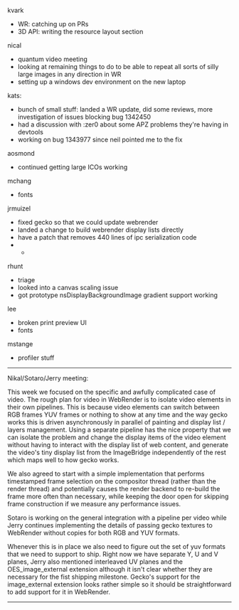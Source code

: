 kvark
* WR: catching up on PRs
* 3D API: writing the resource layout section



nical
* quantum video meeting
* looking at remaining things to do to be able to repeat all sorts of silly large images in any direction in WR
* setting up a windows dev environment on the new laptop



kats:
* bunch of small stuff: landed a WR update, did some reviews, more investigation of issues blocking bug 1342450
* had a discussion with :zer0 about some APZ problems they're having in devtools
* working on bug 1343977 since neil pointed me to the fix



aosmond
* continued getting large ICOs working



mchang
* fonts



jrmuizel
* fixed gecko so that we could update webrender
* landed a change to build webrender display lists directly
* have a patch that removes 440 lines of ipc serialization code
* * 


rhunt
* triage
* looked into a canvas scaling issue
* got prototype nsDisplayBackgroundImage gradient support working



lee
* broken print preview UI
* fonts



mstange
* profiler stuff



________________


Nikal/Sotaro/Jerry meeting:


This week we focused on the specific and awfully complicated case of video. The rough plan for video in WebRender is to isolate video elements in their own pipelines. This is because video elements can switch between RGB frames YUV frames or nothing to show at any time and the way gecko works this is driven asynchronously in parallel of painting and display list / layers management. Using a separate pipeline has the nice property that we can isolate the problem and change the display items of the video element without having to interact with the display list of web content, and generate the video's tiny display list from the ImageBridge independently of the rest which maps well to how gecko works.


We also agreed to start with a simple implementation that performs timestamped frame selection on the compositor thread (rather than the render thread) and potentially causes the render backend to re-build the frame more often than necessary, while keeping the door open for skipping frame construction if we measure any performance issues.


Sotaro is working on the general integration with a pipeline per video while Jerry continues implementing the details of passing gecko textures to WebRender without copies for both RGB and YUV formats.


Whenever this is in place we also need to figure out the set of yuv formats that we need to support to ship. Right now we have separate Y, U and V planes, Jerry also mentioned interleaved UV planes and the OES_image_external extension although it isn't clear whether they are necessary for the fist shipping milestone. Gecko's support for the image_external extension looks rather simple so it should be straightforward to add support for it in WebRender.
________________


